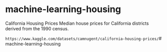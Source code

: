 # machine-learning-housing

California Housing Prices
Median house prices for California districts derived from the 1990 census.

``https://www.kaggle.com/datasets/camnugent/california-housing-prices/``# machine-learning-housing
